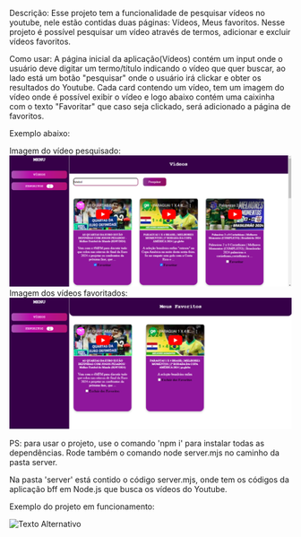 Descrição: Esse projeto tem a funcionalidade de pesquisar vídeos no youtube, nele estão contidas duas páginas: Vídeos, Meus favoritos.
Nesse projeto é possível pesquisar um vídeo através de termos, adicionar e excluir vídeos favoritos.

Como usar: A página inicial da aplicação(Vídeos) contém um input onde o usuário deve digitar um termo/título indicando o vídeo que quer buscar, ao lado está um botão "pesquisar" onde o usuário
irá clickar e obter os resultados do Youtube.
Cada card contendo um vídeo, tem um imagem do vídeo onde é possível exibir o vídeo e logo abaixo contém uma caixinha com o texto "Favoritar" que caso seja clickado, será adicionado
a página de favoritos.

Exemplo abaixo:

Imagem do vídeo pesquisado:
<img src="videos.png" alt="Texto Alternativo">
Imagem dos vídeos favoritados:
<img src="favoritos.png" alt="Texto Alternativo">

PS: para usar o projeto, use o comando 'npm i' para instalar todas as dependências.
Rode também o comando node server.mjs no caminho da pasta server.

Na pasta 'server' está contido o código server.mjs, onde tem os códigos da aplicação bff em Node.js que busca os vídeos do Youtube.

Exemplo do projeto em funcionamento:

<img src="Novo projeto.gif" alt="Texto Alternativo">
